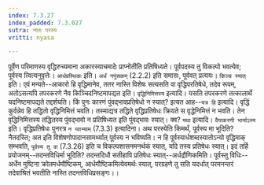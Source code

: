 ```yaml
---
index: 7.3.27
index_padded: 7.3.027
sutra: नातः परस्य
vritti: nyasa

---
```

पूर्वेण परिमाणस्य वृद्धिरुच्यमाना अकारस्याचमादेः प्राप्नोतीति प्रतिषिध्यते। पूर्वपदस्य तु विकल्पो भवत्येव; पूर्वस्य त्वित्यनुवृत्तेः। `आर्धप्रस्थिकः` इति। `अर्धं नपुंसकम्` (2.2.2) इति समासः, पूर्ववत् प्रत्ययः।
`किञ्च स्यात्` इति। एवं मन्यते--आकारो हि वृद्धिमानेव, ततर नास्ति विशेषः सत्यसति वा वृद्धिपरतिषेधे, तदेव रूपम्, अतोऽसत्यपि तपरकरणे नैव किञ्चिदनिष्टमापद्यत इति। `वृद्धिनिमित्तस्य` इत्यादि। यसति तपरकरणे तत्कालार्थे यदनिष्टमापद्यते तद्दर्शयति। किं पुनः कारणं पुंवद्भावप्रतिषेधो न स्यात्? इत्यत आह--`यत्र हि` इत्यादि। वृद्धिं कुर्वन्नेव हि तद्धितो वृद्धिनिमित्तं भवति। तस्माद्यत्र तद्धिते वृद्धिप्रतिषेधः क्रियते स वृद्धेनिमित्तं न भवति। तेन वृद्धिनिमित्तस्य तद्धितस्य पुंवद्भावो न प्रतिषिध्यत इति पुंवद्भावः स्यात्। क्व? `यथा` इत्यादि। `वैयाकरणी भार्याऽस्य` इति। वृद्धिप्रतिषेधः पुनरत्र `न य्वाभ्याम्` (7.3.3) इत्यादिना। अथ परस्येति किमर्थं, पूर्वस्य मा भूदिति? नैतदस्ति; अत इति विशेषणोपादानसामर्थ्यात् पूर्वस्य न भविष्यति। न हि पूर्वस्यार्धशब्दस्यातोऽन्यो वृद्धिमाक् सम्भवति, `पूर्वस्य तु वा` (7.3.26) इति च विकल्पशासनमनर्थकं स्यात्, यदि तस्य प्रतिषेधः स्यात्। इदं तर्हि प्रयोजनम्--तदन्तविधिर्मा भूदिति? तदन्तदिधौ सतीहापि प्रतिषेधः स्यात्--अर्धद्रौणिकमिति। पूर्वस्तु विधिः--अर्धेन मुष्टिना क्रोतमर्धमौष्टिकम्, आर्धमौष्टिकमित्येवमर्थः स्यात्, परग्रहणे तु सति यदर्धात् परमनन्तरं तदेवाश्रितं भवतीति नास्ति तदन्तविधिप्रसङ्गः।।